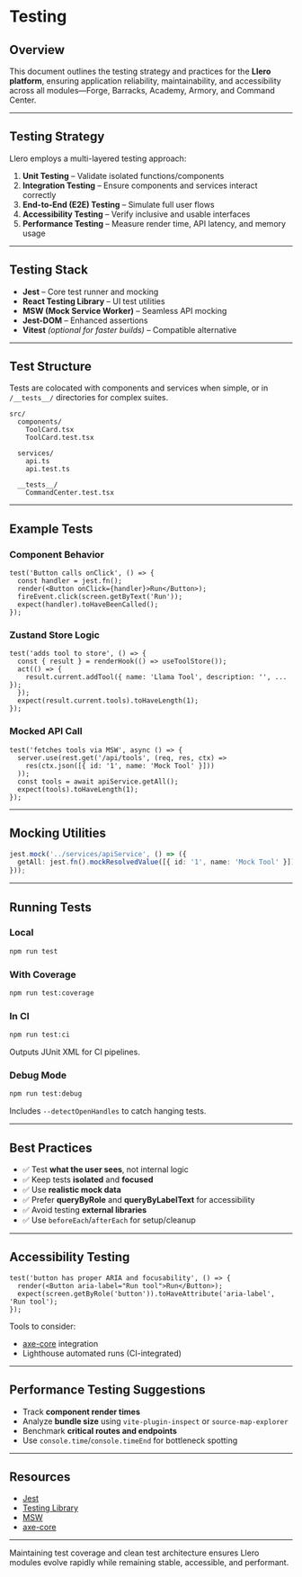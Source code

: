 # Testing

## Overview

This document outlines the testing strategy and practices for the **Llero platform**, ensuring application reliability, maintainability, and accessibility across all modules—Forge, Barracks, Academy, Armory, and Command Center.

---

## Testing Strategy

Llero employs a multi-layered testing approach:

1. **Unit Testing** – Validate isolated functions/components
2. **Integration Testing** – Ensure components and services interact correctly
3. **End-to-End (E2E) Testing** – Simulate full user flows
4. **Accessibility Testing** – Verify inclusive and usable interfaces
5. **Performance Testing** – Measure render time, API latency, and memory usage

---

## Testing Stack

- **Jest** – Core test runner and mocking
- **React Testing Library** – UI test utilities
- **MSW (Mock Service Worker)** – Seamless API mocking
- **Jest-DOM** – Enhanced assertions
- **Vitest** *(optional for faster builds)* – Compatible alternative

---

## Test Structure

Tests are colocated with components and services when simple, or in `/__tests__/` directories for complex suites.

```
src/
  components/
    ToolCard.tsx
    ToolCard.test.tsx

  services/
    api.ts
    api.test.ts

  __tests__/
    CommandCenter.test.tsx
```

---

## Example Tests

### Component Behavior

```tsx
test('Button calls onClick', () => {
  const handler = jest.fn();
  render(<Button onClick={handler}>Run</Button>);
  fireEvent.click(screen.getByText('Run'));
  expect(handler).toHaveBeenCalled();
});
```

### Zustand Store Logic

```tsx
test('adds tool to store', () => {
  const { result } = renderHook(() => useToolStore());
  act(() => {
    result.current.addTool({ name: 'Llama Tool', description: '', ... });
  });
  expect(result.current.tools).toHaveLength(1);
});
```

### Mocked API Call

```tsx
test('fetches tools via MSW', async () => {
  server.use(rest.get('/api/tools', (req, res, ctx) =>
    res(ctx.json([{ id: '1', name: 'Mock Tool' }]))
  ));
  const tools = await apiService.getAll();
  expect(tools).toHaveLength(1);
});
```

---

## Mocking Utilities

```ts
jest.mock('../services/apiService', () => ({
  getAll: jest.fn().mockResolvedValue([{ id: '1', name: 'Mock Tool' }]),
}));
```

---

## Running Tests

### Local

```bash
npm run test
```

### With Coverage

```bash
npm run test:coverage
```

### In CI

```bash
npm run test:ci
```

Outputs JUnit XML for CI pipelines.

### Debug Mode

```bash
npm run test:debug
```

Includes `--detectOpenHandles` to catch hanging tests.

---

## Best Practices

- ✅ Test **what the user sees**, not internal logic
- ✅ Keep tests **isolated** and **focused**
- ✅ Use **realistic mock data**
- ✅ Prefer **queryByRole** and **queryByLabelText** for accessibility
- ✅ Avoid testing **external libraries**
- ✅ Use `beforeEach`/`afterEach` for setup/cleanup

---

## Accessibility Testing

```tsx
test('button has proper ARIA and focusability', () => {
  render(<Button aria-label="Run tool">Run</Button>);
  expect(screen.getByRole('button')).toHaveAttribute('aria-label', 'Run tool');
});
```

Tools to consider:

- [axe-core](https://www.deque.com/axe/) integration
- Lighthouse automated runs (CI-integrated)

---

## Performance Testing Suggestions

- Track **component render times**
- Analyze **bundle size** using `vite-plugin-inspect` or `source-map-explorer`
- Benchmark **critical routes and endpoints**
- Use `console.time`/`console.timeEnd` for bottleneck spotting

---

## Resources

- [Jest](https://jestjs.io/)
- [Testing Library](https://testing-library.com/)
- [MSW](https://mswjs.io/)
- [axe-core](https://www.deque.com/axe/)

---

Maintaining test coverage and clean test architecture ensures Llero modules evolve rapidly while remaining stable, accessible, and performant.
